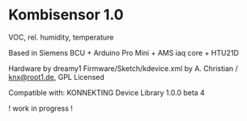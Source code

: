 # Kombisensor 1.0
VOC, rel. humidity, temperature

Based in Siemens BCU + Arduino Pro Mini + AMS iaq core + HTU21D

Hardware by dreamy1
Firmware/Sketch/kdevice.xml by A. Christian / knx@root1.de, GPL Licensed

Compatible with: KONNEKTING Device Library 1.0.0 beta 4

! work in progress !
